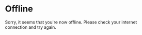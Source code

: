 # Offline

Sorry, it seems that you're now offline. Please check your internet connection and try again.
